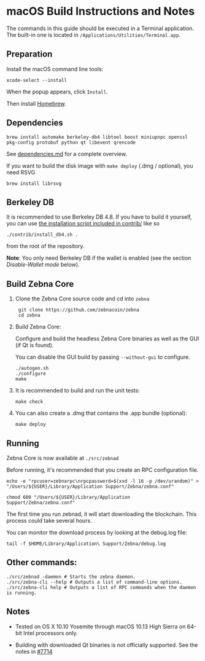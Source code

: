 macOS Build Instructions and Notes
====================================
The commands in this guide should be executed in a Terminal application.
The built-in one is located in `/Applications/Utilities/Terminal.app`.

Preparation
-----------
Install the macOS command line tools:

`xcode-select --install`

When the popup appears, click `Install`.

Then install [Homebrew](https://brew.sh).

Dependencies
----------------------

    brew install automake berkeley-db4 libtool boost miniupnpc openssl pkg-config protobuf python qt libevent qrencode

See [dependencies.md](dependencies.md) for a complete overview.

If you want to build the disk image with `make deploy` (.dmg / optional), you need RSVG

    brew install librsvg

Berkeley DB
-----------
It is recommended to use Berkeley DB 4.8. If you have to build it yourself,
you can use [the installation script included in contrib/](/contrib/install_db4.sh)
like so

```shell
./contrib/install_db4.sh .
```

from the root of the repository.

**Note**: You only need Berkeley DB if the wallet is enabled (see the section *Disable-Wallet mode* below).

Build Zebna Core
------------------------

1. Clone the Zebna Core source code and cd into `zebna`

        git clone https://github.com/zebnacoin/zebna
        cd zebna

2.  Build Zebna Core:

    Configure and build the headless Zebna Core binaries as well as the GUI (if Qt is found).

    You can disable the GUI build by passing `--without-gui` to configure.

        ./autogen.sh
        ./configure
        make

3.  It is recommended to build and run the unit tests:

        make check

4.  You can also create a .dmg that contains the .app bundle (optional):

        make deploy

Running
-------

Zebna Core is now available at `./src/zebnad`

Before running, it's recommended that you create an RPC configuration file.

    echo -e "rpcuser=zebnarpc\nrpcpassword=$(xxd -l 16 -p /dev/urandom)" > "/Users/${USER}/Library/Application Support/Zebna/zebna.conf"

    chmod 600 "/Users/${USER}/Library/Application Support/Zebna/zebna.conf"

The first time you run zebnad, it will start downloading the blockchain. This process could take several hours.

You can monitor the download process by looking at the debug.log file:

    tail -f $HOME/Library/Application\ Support/Zebna/debug.log

Other commands:
-------

    ./src/zebnad -daemon # Starts the zebna daemon.
    ./src/zebna-cli --help # Outputs a list of command-line options.
    ./src/zebna-cli help # Outputs a list of RPC commands when the daemon is running.

Notes
-----

* Tested on OS X 10.10 Yosemite through macOS 10.13 High Sierra on 64-bit Intel processors only.

* Building with downloaded Qt binaries is not officially supported. See the notes in [#7714](https://github.com/zebnacoin/zebna/issues/7714)
